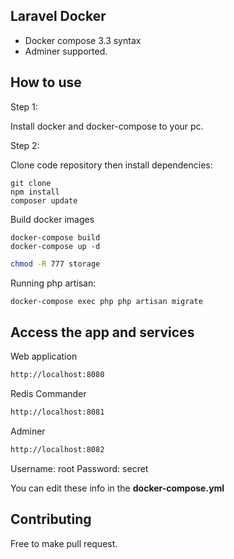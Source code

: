 
## Laravel Docker
- Docker compose 3.3 syntax
- Adminer supported.

## How to use

Step 1:

Install docker and docker-compose to your pc.

Step 2:

Clone code repository then install dependencies:
```
git clone
npm install
composer update
```

Build docker images
```
docker-compose build
docker-compose up -d
```

```bash
chmod -R 777 storage
```

Running php artisan:

```bash
docker-compose exec php php artisan migrate
```

## Access the app and services
Web application 
```bash
http://localhost:8080
```

Redis Commander
```bash
http://localhost:8081
```

Adminer
```bash
http://localhost:8082
```

Username: root
Password: secret

You can edit these info in the **docker-compose.yml**

## Contributing

Free to make pull request. 
